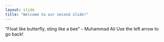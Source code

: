 ```yaml
---
layout: slide
title: "Welcome to our second slide!"
---
```

"Float like butterfly, sting like a bee" -  Muhammad Ali
Use the left arrow to go back!
